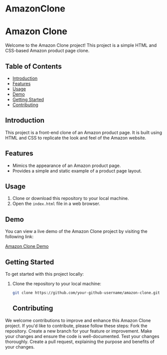 # AmazonClone

# Amazon Clone

Welcome to the Amazon Clone project! This project is a simple HTML and CSS-based Amazon product page clone.

## Table of Contents
- [Introduction](#introduction)
- [Features](#features)
- [Usage](#usage)
- [Demo](#demo)
- [Getting Started](#getting-started)
- [Contributing](#contributing)



## Introduction

This project is a front-end clone of an Amazon product page. It is built using HTML and CSS to replicate the look and feel of the Amazon website.

## Features

- Mimics the appearance of an Amazon product page.
- Provides a simple and static example of a product page layout.

## Usage

1. Clone or download this repository to your local machine.
2. Open the `index.html` file in a web browser.

## Demo

You can view a live demo of the Amazon Clone project by visiting the following link:

[Amazon Clone Demo](https://akashrana18.github.io/AmazonClone/)

## Getting Started

To get started with this project locally:

1. Clone the repository to your local machine:

   ```bash
   git clone https://github.com/your-github-username/amazon-clone.git
   ```
   
   

   ## Contributing
   
We welcome contributions to improve and enhance this Amazon Clone project. If you'd like to contribute, please follow these steps:
Fork the repository.
Create a new branch for your feature or improvement.
Make your changes and ensure the code is well-documented.
Test your changes thoroughly.
Create a pull request, explaining the purpose and benefits of your changes.
